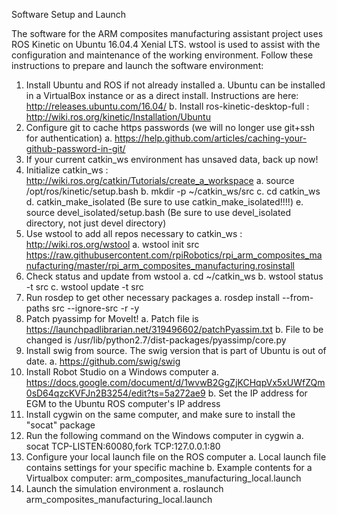 Software Setup and Launch

The software for the ARM composites manufacturing assistant project uses ROS Kinetic on Ubuntu 16.04.4 Xenial LTS. wstool is used to assist with the configuration and maintenance of the working environment.  Follow these instructions to prepare and launch the software environment:
1.	Install Ubuntu and ROS if not already installed
a.	Ubuntu can be installed in a VirtualBox instance or as a direct install. Instructions are here:  http://releases.ubuntu.com/16.04/
b.	Install ros-kinetic-desktop-full : http://wiki.ros.org/kinetic/Installation/Ubuntu
2.	Configure git to cache https passwords (we will no longer use git+ssh for authentication)
a.	https://help.github.com/articles/caching-your-github-password-in-git/
3.	If your current catkin_ws environment has unsaved data, back up now!
4.	Initialize catkin_ws : http://wiki.ros.org/catkin/Tutorials/create_a_workspace
a.	source /opt/ros/kinetic/setup.bash
b.	mkdir -p ~/catkin_ws/src
c.	cd catkin_ws
d.	catkin_make_isolated (Be sure to use catkin_make_isolated!!!!)
e.	source devel_isolated/setup.bash (Be sure to use devel_isolated directory, not just devel directory)
5.	Use wstool to add all repos necessary to catkin_ws : http://wiki.ros.org/wstool
a.	wstool init src https://raw.githubusercontent.com/rpiRobotics/rpi_arm_composites_manufacturing/master/rpi_arm_composites_manufacturing.rosinstall
6.	Check status and update from wstool
a.	cd ~/catkin_ws
b.	wstool status -t src
c.	wstool update -t src
7.	Run rosdep to get other necessary packages
a.	rosdep install --from-paths src --ignore-src -r -y
8.	Patch pyassimp for MoveIt!
a.	Patch file is https://launchpadlibrarian.net/319496602/patchPyassim.txt
b.	File to be changed is /usr/lib/python2.7/dist-packages/pyassimp/core.py
9.	Install swig from source. The swig version that is part of Ubuntu is out of date.
a.	https://github.com/swig/swig
10.	Install Robot Studio on a Windows computer
a.	https://docs.google.com/document/d/1wvwB2GgZjKCHqpVx5xUWfZQm0sD64qzcKVFJn2B3254/edit?ts=5a272ae9
b.	Set the IP address for EGM to the Ubuntu ROS computer's IP address
11.	Install cygwin on the same computer, and make sure to install the "socat" package
12.	Run the following command on the Windows computer in cygwin
a.	socat TCP-LISTEN:60080,fork TCP:127.0.0.1:80
13.	Configure your local launch file on the ROS computer
a.	Local launch file contains settings for your specific machine
b.	Example contents for a Virtualbox computer: arm_composites_manufacturing_local.launch
14.	Launch the simulation environment
a.	roslaunch arm_composites_manufacturing_local.launch
